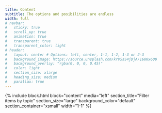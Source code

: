 ```yaml
---
title: Content
subtitle: The options and posibilities are endless
width: full
# navbar:
#   sticky: true
#   scroll_up: true
#   animation: true
#   transparent: true
#   transparent_color: light
# header:
#   layout: center # Options: left, center, 1-1, 1-2, 1-3 or 2-3
#   background_image: https://source.unsplash.com/krV5aS4jDjA/1600x600
#   background_overlay: "rgba(0, 0, 0, 0.45)"
#   color: light
#   section_size: xlarge
#   heading_size: medium
#   parallax: true
---
```


{% include block.html 
  block="content" 
  media="left" 
  section_title="Filter items by topic"
  section_size="large"
  background_color="default"
  section_container="xsmall"
  width="1-1"
%}